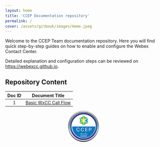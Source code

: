 ```yaml
---
layout: home
title: 'CCEP Documentation repository'
permalink: /
cover: /assets/gitbook/images/Home.jpeg
---
```



Welcome to the CCEP Team documentation repository. Here you will find quick step-by-step guides on how to enable and configure the Webex Contact Center.

Detailed explanation and configuration steps can be reviewed on <https://webexcc.github.io>.


## Repository Content

| Doc ID |                      Document Title                         | 
|:------:|:-----------------------------------------------------------:|
| 1 | [Basic WxCC Call Flow](/pages/BasicFlow/) |



<center><img src="/assets/gitbook/images/ccep.png" width="100"></center>

